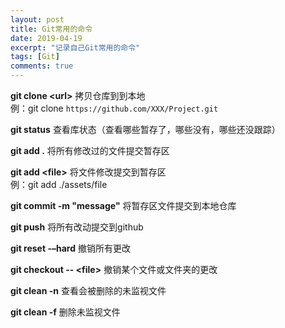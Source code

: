 ```yaml
---
layout: post
title: Git常用的命令
date: 2019-04-19
excerpt: "记录自己Git常用的命令"
tags: [Git]
comments: true
---
```


**git clone &lt;url&gt;**  拷贝仓库到到本地  
例：git clone `https://github.com/XXX/Project.git`

**git status**  查看库状态（查看哪些暂存了，哪些没有，哪些还没跟踪）

**git add .** 将所有修改过的文件提交暂存区

**git add &lt;file&gt;** 将文件修改提交到暂存区  
例：git add ./assets/file

**git commit -m &quot;message&quot;**  将暂存区文件提交到本地仓库

**git push**  将所有改动提交到github

**git reset -–hard** 撤销所有更改

**git checkout \-\- &lt;file&gt;** 撤销某个文件或文件夹的更改

**git clean -n** 查看会被删除的未监视文件

**git clean -f** 删除未监视文件